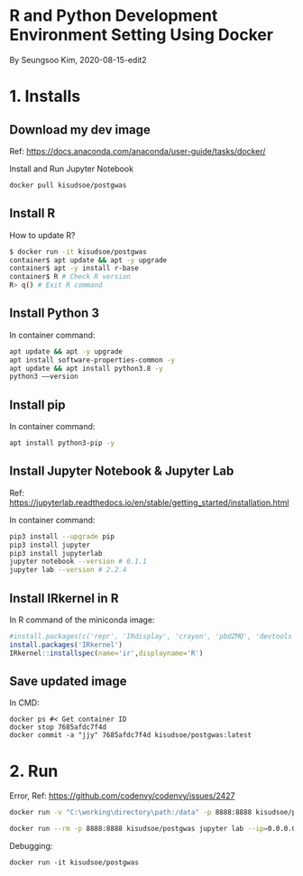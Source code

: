 # R and Python Development Environment Setting Using Docker

By Seungsoo Kim, 2020-08-15-edit2



# 1. Installs

## Download my dev image

Ref: https://docs.anaconda.com/anaconda/user-guide/tasks/docker/

Install and Run Jupyter Notebook

```bash
docker pull kisudsoe/postgwas
```



## Install R

How to update R?

```bash
$ docker run -it kisudsoe/postgwas
container$ apt update && apt -y upgrade
container$ apt -y install r-base
container$ R # Check R version
R> q() # Exit R command
```



## Install Python 3

In container command:

```bash
apt update && apt -y upgrade
apt install software-properties-common -y
apt update && apt install python3.8 -y
python3 ––version
```



## Install pip

In container command:

```bash
apt install python3-pip -y
```



## Install Jupyter Notebook & Jupyter Lab

Ref: https://jupyterlab.readthedocs.io/en/stable/getting_started/installation.html

In container command:

```bash
pip3 install --upgrade pip
pip3 install jupyter
pip3 install jupyterlab
jupyter notebook --version # 6.1.1
jupyter lab --version # 2.2.4
```



## Install IRkernel in R

In R command of the miniconda image:

```R
#install.packages(c('repr', 'IRdisplay', 'crayon', 'pbdZMQ', 'devtools','stringi','Rcpp'))
install.packages('IRkernel')
IRkernel::installspec(name='ir',displayname='R')
```



## Save updated image

In CMD:

```CMD
docker ps #< Get container ID
docker stop 7685afdc7f4d
docker commit -a "jjy" 7685afdc7f4d kisudsoe/postgwas:latest
```





# 2. Run

Error, Ref: https://github.com/codenvy/codenvy/issues/2427

```bash
docker run -v "C:\working\directory\path:/data" -p 8888:8888 kisudsoe/postgwas jupyter lab --ip=0.0.0.0 --port=8888 --allow-root

docker run --rm -p 8888:8888 kisudsoe/postgwas jupyter lab --ip=0.0.0.0 --port=8888 --allow-root
```

Debugging:

```CMD
docker run -it kisudsoe/postgwas
```

